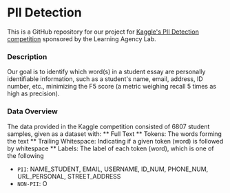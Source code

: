 # PII Detection 

This is a GitHub repository for our project for [Kaggle's PII Detection competition](https://www.kaggle.com/competitions/pii-detection-removal-from-educational-data) sponsored by the Learning Agency Lab. 

### Description
Our goal is to identify which word(s) in a student essay are personally identifiable information, such as a student's name, email, address, ID number, etc., minimizing the F5 score (a metric weighing recall 5 times as high as precision). 

### Data Overview
The data provided in the Kaggle competition consisted of 6807 student samples, given as a dataset with: 
** Full Text
** Tokens: The words forming the text
** Trailing Whitespace: Indicating if a given token (word) is followed by whitespace
** Labels: The label of each token (word), which is one of the following 
  * ```PII```: NAME_STUDENT, EMAIL, USERNAME, ID_NUM, PHONE_NUM, URL_PERSONAL, STREET_ADDRESS
  * ```NON-PII```: O


